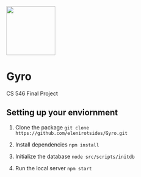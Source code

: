 <img src="https://img.icons8.com/all/500/gyroscope.png" width="128">

# Gyro

CS 546 Final Project

## Setting up your enviornment

1. Clone the package
   `git clone https://github.com/elenirotsides/Gyro.git`

2. Install dependencies
   `npm install`

3. Initialize the database
   `node src/scripts/initdb`

4. Run the local server
   `npm start`

